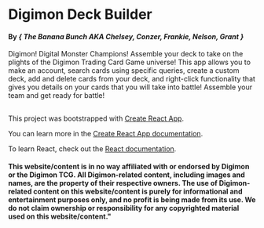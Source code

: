 # Digimon Deck Builder 
#### By _**{ The Banana Bunch AKA Chelsey, Conzer, Frankie, Nelson, Grant }**_

Digimon! Digital Monster Champions!
Assemble your deck to take on the plights of the Digimon Trading Card Game universe! This app allows you to make an account, search cards using specific queries, create a custom deck, add and delete cards from your deck, and right-click functionality that gives you details on your cards that you will take into battle! Assemble your team and get ready for battle!

## 

This project was bootstrapped with [Create React App](https://github.com/facebook/create-react-app).

You can learn more in the [Create React App documentation](https://facebook.github.io/create-react-app/docs/getting-started).

To learn React, check out the [React documentation](https://reactjs.org/).


#### This website/content is in no way affiliated with or endorsed by Digimon or the Digimon TCG. All Digimon-related content, including images and names, are the property of their respective owners. The use of Digimon-related content on this website/content is purely for informational and entertainment purposes only, and no profit is being made from its use. We do not claim ownership or responsibility for any copyrighted material used on this website/content."